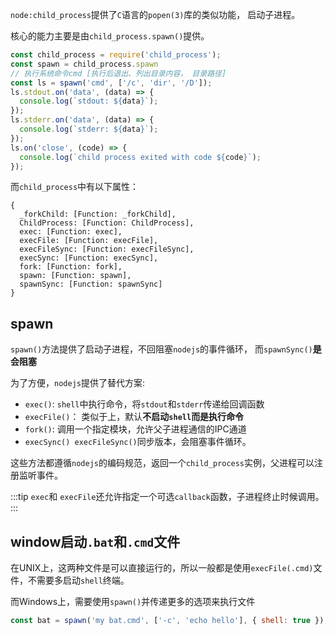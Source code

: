 `node:child_process`提供了`C`语言的`popen(3)`库的类似功能， 启动子进程。

核心的能力主要是由`child_process.spawn()`提供。

```js
const child_process = require('child_process');
const spawn = child_process.spawn
// 执行系统命令cmd [执行后退出、列出目录内容， 目录路径]
const ls = spawn('cmd', ['/c', 'dir', '/D']);
ls.stdout.on('data', (data) => {
  console.log(`stdout: ${data}`);
});
ls.stderr.on('data', (data) => {
  console.log(`stderr: ${data}`);
});
ls.on('close', (code) => {
  console.log(`child process exited with code ${code}`);
});
```

而`child_process`中有以下属性：

```shell
{
  _forkChild: [Function: _forkChild],
  ChildProcess: [Function: ChildProcess],
  exec: [Function: exec],
  execFile: [Function: execFile],
  execFileSync: [Function: execFileSync],
  execSync: [Function: execSync],
  fork: [Function: fork],
  spawn: [Function: spawn],
  spawnSync: [Function: spawnSync]
}
```

## spawn

`spawn()`方法提供了启动子进程，不回阻塞`nodejs`的事件循环， 而`spawnSync()`**是会阻塞**

为了方便，`nodejs`提供了替代方案:

- `exec()`:  `shell`中执行命令，将`stdout`和`stderr`传递给回调函数
- `execFile()`： 类似于上，默认**不启动`shell`而是执行命令**
- `fork()`: 调用一个指定模块，允许父子进程通信的IPC通道
- `execSync() execFileSync()`同步版本，会阻塞事件循环。

这些方法都遵循`nodejs`的编码规范，返回一个`child_process`实例，父进程可以注册监听事件。

:::tip
`exec`和 `execFile`还允许指定一个可选`callback`函数，子进程终止时候调用。
:::

## window启动`.bat`和`.cmd`文件

在UNIX上，这两种文件是可以直接运行的，所以一般都是使用`execFile(.cmd)`文件，不需要多启动`shell`终端。

而Windows上，需要使用`spawn()`并传递更多的选项来执行文件

```js
const bat = spawn('my bat.cmd', ['-c', 'echo hello'], { shell: true });
```

